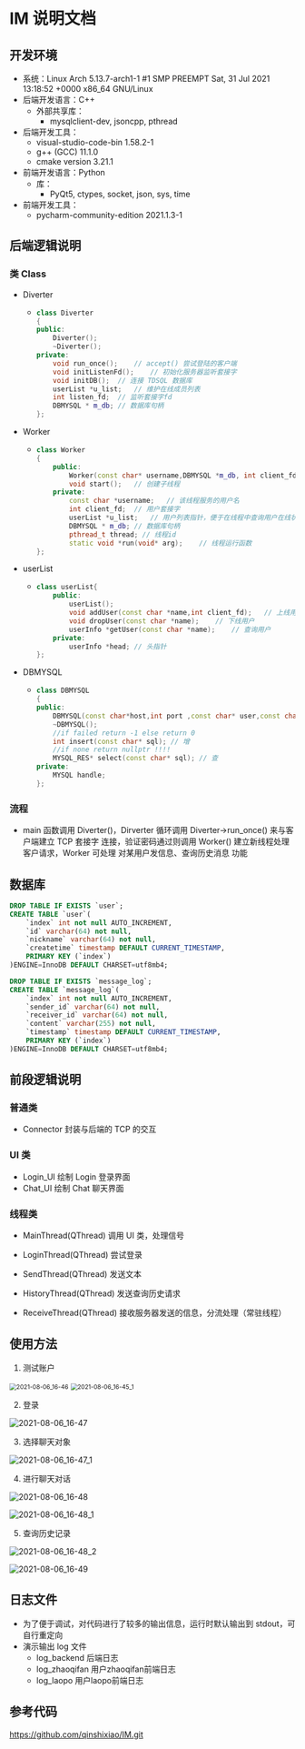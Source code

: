 # IM 说明文档

## 开发环境

- 系统：Linux Arch 5.13.7-arch1-1 #1 SMP PREEMPT Sat, 31 Jul 2021 13:18:52 +0000 x86_64 GNU/Linux
- 后端开发语言：C++
  - 外部共享库：
    - mysqlclient-dev, jsoncpp, pthread
- 后端开发工具：
  - visual-studio-code-bin 1.58.2-1
  - g++ (GCC) 11.1.0
  - cmake version 3.21.1
- 前端开发语言：Python
  - 库：
    - PyQt5, ctypes, socket, json, sys, time
- 前端开发工具：
  - pycharm-community-edition 2021.1.3-1



## 后端逻辑说明

### 类 Class

- Diverter

  - ```cc
    class Diverter
    {
    public:
        Diverter();
        ~Diverter();
    private:
        void run_once();	// accept() 尝试登陆的客户端
        void initListenFd();	// 初始化服务器监听套接字
        void initDB();	// 连接 TDSQL 数据库
        userList *u_list;	// 维护在线成员列表
        int listen_fd;	// 监听套接字fd
        DBMYSQL * m_db;	// 数据库句柄
    };
    ```

- Worker

  - ```cc
    class Worker
    {
        public:
            Worker(const char* username,DBMYSQL *m_db, int client_fd,userList *u_list);	// 连接TDSQL
            void start();	// 创建子线程
        private:
            const char *username;	// 该线程服务的用户名
            int client_fd;	// 用户套接字
            userList *u_list;	// 用户列表指针，便于在线程中查询用户在线状态
            DBMYSQL * m_db;	// 数据库句柄
            pthread_t thread; // 线程id 
            static void *run(void* arg);	// 线程运行函数
    };
    ```

- userList

  - ```cc
    class userList{
        public:
            userList();
            void addUser(const char *name,int client_fd);	// 上线用户
            void dropUser(const char *name);	// 下线用户
            userInfo *getUser(const char *name);	// 查询用户
        private:
            userInfo *head;	// 头指针
    };
    ```

- DBMYSQL

  - ```cc
    class DBMYSQL
    {
    public:
        DBMYSQL(const char*host,int port ,const char* user,const char* passwd,const char* dbname);
        ~DBMYSQL();
        //if failed return -1 else return 0
        int insert(const char* sql); // 增
        //if none return nullptr !!!!
        MYSQL_RES* select(const char* sql);	// 查
    private:
        MYSQL handle;
    };
    ```



### 流程

- main 函数调用 Diverter()，Dirverter 循环调用 Diverter->run_once() 来与客户端建立 TCP 套接字 连接，验证密码通过则调用 Worker() 建立新线程处理客户请求，Worker 可处理 对某用户发信息、查询历史消息 功能



## 数据库

```sql
DROP TABLE IF EXISTS `user`;
CREATE TABLE `user`(
    `index` int not null AUTO_INCREMENT,
    `id` varchar(64) not null,
    `nickname` varchar(64) not null,
    `createtime` timestamp DEFAULT CURRENT_TIMESTAMP,
    PRIMARY KEY (`index`)
)ENGINE=InnoDB DEFAULT CHARSET=utf8mb4;

DROP TABLE IF EXISTS `message_log`;
CREATE TABLE `message_log`(
    `index` int not null AUTO_INCREMENT,
    `sender_id` varchar(64) not null,
    `receiver_id` varchar(64) not null,
    `content` varchar(255) not null,
    `timestamp` timestamp DEFAULT CURRENT_TIMESTAMP,
    PRIMARY KEY (`index`)
)ENGINE=InnoDB DEFAULT CHARSET=utf8mb4;
```





## 前段逻辑说明

### 普通类

- Connector 封装与后端的 TCP 的交互

### UI 类

- Login_UI 绘制 Login 登录界面
- Chat_UI 绘制 Chat 聊天界面

### 线程类

- MainThread(QThread) 调用 UI 类，处理信号
- LoginThread(QThread) 尝试登录

- SendThread(QThread) 发送文本
- HistoryThread(QThread) 发送查询历史请求
- ReceiveThread(QThread) 接收服务器发送的信息，分流处理（常驻线程）



## 使用方法

1. 测试账户

<img src="imgs/2021-08-06_16-46.png" alt="2021-08-06_16-46" style="zoom:75%;" />

<img src="imgs/2021-08-06_16-45_1.png" alt="2021-08-06_16-45_1" style="zoom:75%;" />



2. 登录

![2021-08-06_16-47](imgs/2021-08-06_16-47.png)

3. 选择聊天对象

![2021-08-06_16-47_1](imgs/2021-08-06_16-47_1.png)

4. 进行聊天对话

![2021-08-06_16-48](imgs/2021-08-06_16-48.png)

![2021-08-06_16-48_1](imgs/2021-08-06_16-48_1.png)

5. 查询历史记录

![2021-08-06_16-48_2](imgs/2021-08-06_16-48_2.png)

![2021-08-06_16-49](imgs/2021-08-06_16-49.png)



## 日志文件

- 为了便于调试，对代码进行了较多的输出信息，运行时默认输出到 stdout，可自行重定向
- 演示输出 log 文件
  - log_backend 后端日志
  - log_zhaoqifan 用户zhaoqifan前端日志
  - log_laopo 用户laopo前端日志







## 参考代码

https://github.com/qinshixiao/IM.git